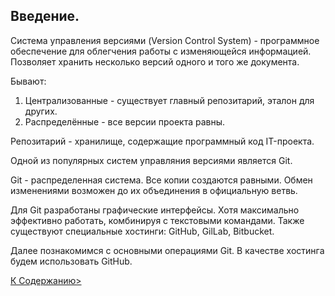 ## Введение.
Система управления версиями (Version Control System) - программное обеспечение для облегчения работы с изменяющейся информацией.
Позволяет хранить несколько версий одного и того же документа.

Бывают:
1. Централизованные - существует главный репозитарий, эталон для других.
2. Распределённые - все версии проекта равны.

Репозитарий - хранилище, содержащие программный код IT-проекта.

Одной из популярных систем управляния версиями является Git.

Git - распределенная система. Все копии создаются равными. Обмен изменениями возможен до их объединения в официальную ветвь.

Для Git разработаны графические интерфейсы. Хотя максимально эффективно работать, комбинируя с текстовыми командами. Также существуют специальные хостинги: GitHub, GilLab, Bitbucket.

Далее познакомимся с основными операциями Git. В качестве хостинга будем использовать GitHub.

[К Содержанию>](readme.md)
